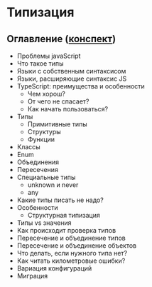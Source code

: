 # Типизация

## Оглавление ([конспект](https://www.notion.so/9ef10352f43b4080bcc0bb4f3513e98b?pvs=4))

- Проблемы javaScript
- Что такое типы
- Языки с собственным синтаксисом
- Языки, расширяющие синтаксис JS
- TypeScript: преимущества и особенности
  - Чем хорош?
  - От чего не спасает?
  - Как начать пользоваться?
- Типы
  - Примитивные типы
  - Структуры
  - Функции
- Классы
- Enum
- Объединения
- Пересечения
- Специальные типы
  - unknown и never
  - any
- Какие типы писать не надо?
- Особенности
  - Структурная типизация
- Типы vs значения
- Как происходит проверка типов
- Пересечение и объединение типов
- Пересечение и объединение объектов
- Что делать, если нужного типа нет?
- Как читать километровые ошибки?
- Вариация конфигураций
- Миграция
